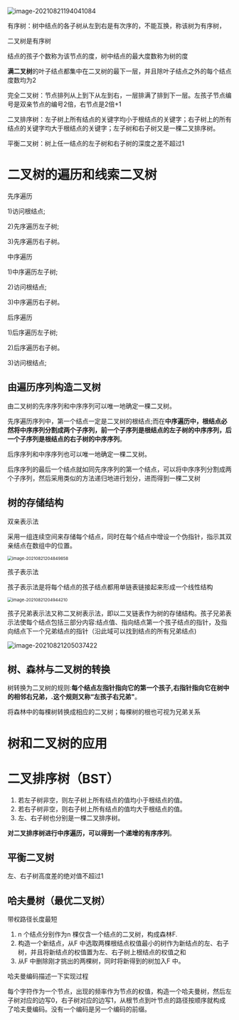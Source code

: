 ![image-20210821194041084](https://raw.githubusercontent.com/SNIKCHS/MDImage/main/img/image-20210821194041084.png)

有序树：树中结点的各子树从左到右是有次序的，不能互换，称该树为有序树，

二叉树是有序树

结点的孩子个数称为该节点的度，树中结点的最大度数称为树的度

**满二叉树**的叶子结点都集中在二叉树的最下一层，并且除叶子结点之外的每个结点度数均为2

完全二叉树：节点排列从上到下从左到右，一层排满了排到下一层。左孩子节点编号是双亲节点的编号2倍，右节点是2倍+1

二叉排序树：左子树上所有结点的关键字均小于根结点的关键字；右子树上的所有结点的关键字均大于根结点的关键字；左子树和右子树又是一棵二叉排序树。

平衡二叉树：树上任一结点的左子树和右子树的深度之差不超过1

# 二叉树的遍历和线索二叉树

先序遍历

1)访问根结点;

2)先序遍历左子树;

3)先序遍历右子树。

中序遍历

1)中序遍历左子树;

2)访问根结点;

3)中序遍历右子树。

后序遍历

1)后序遍历左子树;

2)后序遍历右子树。

3)访问根结点;

## 由遍历序列构造二叉树

由二叉树的先序序列和中序序列可以唯一地确定一棵二叉树。

先序遍历序列中，第一个结点一定是二叉树的根结点;而在**中序遍历中，根结点必然将中序序列分割成两个子序列，前一个子序列是根结点的左子树的中序序列，后一个子序列是根结点的右子树的中序序列**。

后序序列和中序序列也可以唯一地确定一棵二叉树。

后序序列的最后一个结点就如同先序序列的第一个结点，可以将中序序列分割成两个子序列，然后采用类似的方法递归地进行划分，进而得到一棵二叉树

## 树的存储结构

双亲表示法

采用一组连续空间来存储每个结点，同时在每个结点中增设一个伪指针，指示其双亲结点在数组中的位置。

<img src="https://raw.githubusercontent.com/SNIKCHS/MDImage/main/img/image-20210821204849858.png" alt="image-20210821204849858" style="zoom:67%;" />

孩子表示法

孩子表示法是将每个结点的孩子结点都用单链表链接起来形成一个线性结构

<img src="https://raw.githubusercontent.com/SNIKCHS/MDImage/main/img/image-20210821204944210.png" alt="image-20210821204944210" style="zoom:67%;" />

孩子兄弟表示法又称二叉树表示法，即以二叉链表作为树的存储结构。孩子兄弟表示法使每个结点包括三部分内容:结点值、指向结点第一个孩子结点的指针，及指向结点下一个兄弟结点的指针（沿此域可以找到结点的所有兄弟结点)

![image-20210821205037422](https://raw.githubusercontent.com/SNIKCHS/MDImage/main/img/image-20210821205037422.png)

## 树、森林与二叉树的转换

树转换为二叉树的规则:**每个结点左指针指向它的第一个孩子,右指针指向它在树中的相邻右兄弟，.这个规则又称“左孩子右兄弟"**。

将森林中的每棵树转换成相应的二叉树；每棵树的根也可视为兄弟关系

# 树和二叉树的应用

# 二叉排序树（BST）

1. 若左子树非空，则左子树上所有结点的值均小于根结点的值。
2. 若右子树非空，则右子树上所有结点的值均大于根结点的值。
3. 左、右子树也分别是一棵二叉排序树。

**对二叉排序树进行中序遍历，可以得到一个递增的有序序列**。

## 平衡二叉树

左、右子树高度差的绝对值不超过1

## 哈夫曼树（最优二叉树）

带权路径长度最短

1. n 个结点分别作为n 棵仅含一个结点的二叉树，构成森林F.
2. 构造一个新结点，从F 中选取两棵根结点权值最小的树作为新结点的左、右子树，并且将新结点的权值置为左、右子树上根结点的权值之和
3. 从F 中删除刚才挑出的两棵树，同时将新得到的树加入F 中。

哈夫曼编码描述一下实现过程

每个字符作为一个节点，出现的频率作为节点的权值，构造一个哈夫曼树，然后左子树对应的边写0，右子树对应的边写1，从根节点到叶节点的路径按顺序就构成了哈夫曼编码。没有一个编码是另一个编码的前缀。